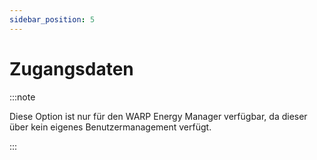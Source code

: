 ```yaml
---
sidebar_position: 5
---
```


# Zugangsdaten

:::note

Diese Option ist nur für den WARP Energy Manager verfügbar, da dieser über
kein eigenes Benutzermanagement verfügt.

:::
